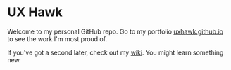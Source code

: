 # UX Hawk

Welcome to my personal GitHub repo. Go to my portfolio [uxhawk.github.io](https://uxhawk.github.io/) to see the work I'm most proud of.


If you've got a second later, check out my [wiki](https://github.com/uxhawk/uxhawk.github.io/wiki). You might learn something new.

